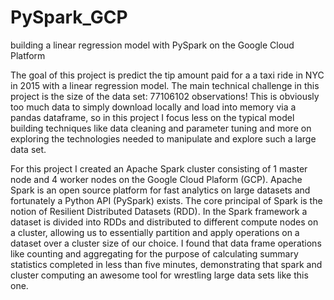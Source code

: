 # PySpark_GCP
building a linear regression model with PySpark on the Google Cloud Platform   

The goal of this project is predict the tip amount paid for a a taxi ride in NYC in 2015 with a linear regression model. The main technical challenge in this project is the size of the data set: 77106102 observations! This is obviously too much data to simply download locally and load into memory via a pandas dataframe, so in this project I focus less on the typical model building techniques like data cleaning and parameter tuning and more on exploring the technologies needed to manipulate and explore such a large data set.   

For this project I created an Apache Spark cluster consisting of 1 master node and 4 worker nodes on the Google Cloud Plaform (GCP). Apache Spark is an open source platform for fast analytics on large datasets and fortunately a Python API (PySpark) exists. The core principal of Spark is the notion of Resilient Distributed Datasets (RDD). In the Spark framework a dataset is divided into RDDs and distributed to different compute nodes on a cluster, allowing us to essentially partition and apply operations on a dataset over a cluster size of our choice.  I found that data frame operations like counting and aggregating for the purpose of calculating summary statistics completed in less than five minutes, demonstrating that spark and cluster computing an awesome tool for wrestling large data sets like this one.   
